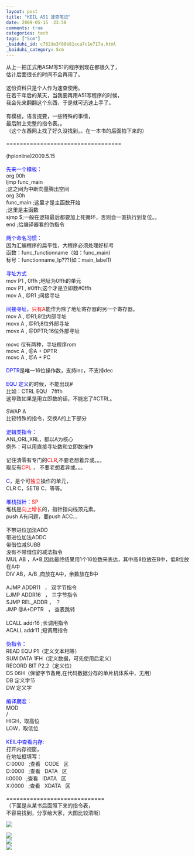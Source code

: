 ```yaml
---
layout: post
title: "KEIL A51 速查笔记"
date: 2009-05-15  23:58
comments: true
categories: tech
tags: ["Scm"]
_baiduhi_id: c762de3f80b81cca7c1e717a.html
_baiduhi_category: Scm
---
```


从上一把正式用ASM写51的程序到现在都很久了，<br/>
估计后面很长的时间不会再用了。<br/><br/>
这份资料只是个人作为速查使用。<br/>
在若干年后的某天，当我要再用A51写程序的时候，<br/>
我会先来翻翻这个东西，于是就可迅速上手了。<br/><br/>
有模板，语言提要，一些特殊的事情，<br/>
最后附上完整的指令表。。<br/>
（这个东西网上找了好久没找到。。在一本书的后面拍下来的）<br/><br/>
==================================<br/><br/>
(hplonline)2009.5.15<br/><br/><font color="#0000ff">先来一个模板：</font><br/>
org 00h<br/>
ljmp func_main<br/>
;这之间为中断向量腾出空间<br/>
org 30h<br/>
func_main:;这里才是主函数开始<br/>
;这里是主函数<br/>
sjmp $;一般在逻辑最后都要加上死循环，否则会一直执行到复位。。<br/>
end ;给编译器看的伪指令<br/><br/><font color="#0000ff">两个命名习惯：</font><br/>
因为汇编程序的扁平性，大程序必须处理好标号<br/>
函数：func_functionname（如：func_main)<br/>
标号：functionname_lp???(如：main_label1)<br/><br/><font color="#0000ff">寻址方式</font><br/>
mov P1 , 0ffh ;地址为0ffh的单元 <br/>
mov P1 , #0ffh;这个才是立即数#0ffh<br/>
mov A , @R1 ;间接寻址<br/><font color="#0000ff"><br/>
间接寻址</font>，<font color="#ff0000">只有A</font>能作为除了地址寄存器的另一个寄存器。<br/>
mov A , @R1;8位内部寻址<br/>
movx A , @R1;8位外部寻址<br/>
movx A , @DPTR;16位外部寻址<br/><br/>
movc 仅有两种，寻址程序rom<br/>
movc A , @A + DPTR<br/>
movc A , @A + PC <br/><br/><font color="#0000ff">DPTR</font>是唯一16位操作数，支持inc，不支持dec<br/><br/><font color="#0000ff">EQU 定义</font>的时候，不能出现#<br/>
比如：CTRL EQU      7fffh<br/>
这导致如果是用立即数的话，不能忘了#CTRL。<br/><br/>
SWAP A<br/>
比较特殊的指令，交换A的上下部分<br/><br/><font color="#0000ff">逻辑类指令：</font><br/>
ANL,ORL,XRL，都以A为核心<br/>
例外：可以用直接寻址数和立即数操作<br/><br/>
记住清零有专门的<font color="#ff0000">CLR</font>,不要老想着异或。。。<br/>
取反有<font color="#ff0000">CPL</font> ， 不要老想着异或。。。<br/><br/><font color="#0000ff">C</font>，是个可<font color="#ff0000">独立</font>操作的单元，<br/>
CLR C，SETB C，等等。<br/><br/><font color="#0000ff">堆栈指针：</font><font color="#ff0000">SP</font><br/>
堆栈是<font color="#ff0000">向上增长</font>的，指针指向栈顶元素。<br/>
push A有问题，要push ACC...<br/><br/>
不带进位加法ADD<br/>
带进位加法ADDC<br/>
带借位减SUBB<br/>
没有不带借位的减法指令<br/>
MUL AB ，A*B,因此最终结果用1个16位数来表达，其中高8位放在B中，低8位放在A中<br/>
DIV AB，A/B ,商放在A中，余数放在B中<br/><br/>
AJMP ADDR11      ， 双字节指令<br/>
LJMP ADDR16      ， 三字节指令<br/>
SJMP REL_ADDR ， ？<br/>
JMP @A+DPTR      ， 查表跳转<br/><br/>
LCALL addr16 ;长调用指令<br/>
ACALL addr11 ;短调用指令<br/><br/><font color="#0000ff">伪指令：</font><br/>
READ EQU P1（定义文本相等）<br/>
SUM DATA 1FH（定义数据，可先使用后定义）<br/>
RECORD BIT P2.2（定义位）<br/>
DS 06H（保留字节备用,在代码数据分存的单片机体系中，无用）<br/>
DB 定义字节<br/>
DW 定义字<br/><br/><font color="#0000ff">编译期宏：</font><br/>
MOD<br/>
/<br/>
HIGH，取高位<br/>
LOW，取低位<br/><br/><font color="#0000ff">KEIL中查看内存:</font><br/>
打开内存视窗，  <br/>
在地址框填写：  <br/>
C:0000      ;查看      CODE      区  <br/>
D:0000      ;查看      DATA      区  <br/>
I:0000      ;查看      IDATA      区  <br/>
X:0000      ;查看      XDATA      区<br/><br/>
=============================<br/>
（下面是从某书后面照下来的指令表，<br/>
不容易找到，分享给大家，大图比较清晰）<br/><div forimg="1"><img border="0" src="http://hiphotos.baidu.com/hplonline/pic/item/b0aea7345706fd93d1a2d3f6.jpg" small="0" class="blogimg"/></div>
<div forimg="1"><img border="0" src="http://hiphotos.baidu.com/hplonline/pic/item/c4d3bc00c67775a3e850cdf7.jpg" small="0" class="blogimg"/></div>
<div forimg="1"><img border="0" src="http://hiphotos.baidu.com/hplonline/pic/item/c813dd2a90dc6a09d52af1f0.jpg" small="0" class="blogimg"/></div>
<div forimg="1"><img border="0" src="http://hiphotos.baidu.com/hplonline/pic/item/a3114916b5a4006e21a4e9f1.jpg" small="0" class="blogimg"/></div>
